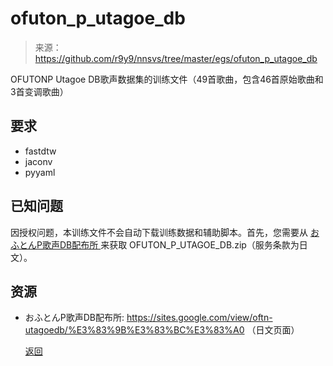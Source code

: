 # ofuton_p_utagoe_db

> 来源：https://github.com/r9y9/nnsvs/tree/master/egs/ofuton_p_utagoe_db

OFUTONP Utagoe DB歌声数据集的训练文件（49首歌曲，包含46首原始歌曲和3首变调歌曲）

## 要求
- fastdtw
- jaconv
- pyyaml

## 已知问题
因授权问题，本训练文件不会自动下载训练数据和辅助脚本。首先，您需要从 [おふとんP歌声DB配布所 ](https://sites.google.com/view/oftn-utagoedb/%E3%83%9B%E3%83%BC%E3%83%A0) 来获取 OFUTON_P_UTAGOE_DB.zip（服务条款为日文）。

## 资源

- おふとんP歌声DB配布所: https://sites.google.com/view/oftn-utagoedb/%E3%83%9B%E3%83%BC%E3%83%A0 （日文页面）

  

  

  [返回](/nnsvs-zh-traanslate/nnsvs/)
